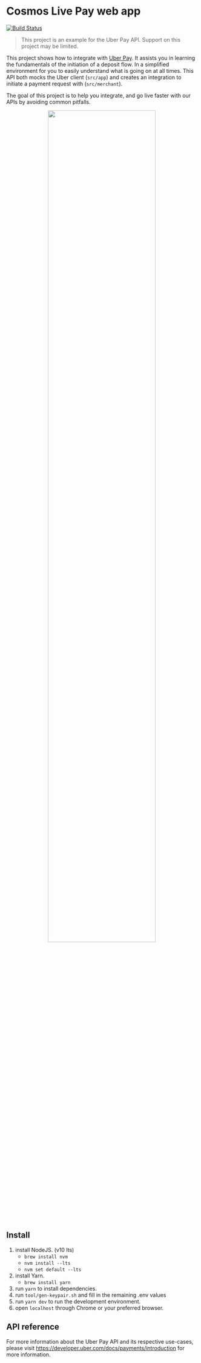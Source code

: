 # Cosmos Live Pay web app
[![Build Status](https://travis-ci.com/uber/uber-pay-reference-app.svg?token=ZPTWqoramjxEmQsZapKj&branch=master)](https://travis-ci.com/uber/uber-pay-reference-app)

> This project is an example for the Uber Pay API. Support on this project may be limited.

This project shows how to integrate with [Uber Pay](https://developer.uber.com/docs/payments/introduction). It assists you in learning the fundamentals of the initiation of a deposit flow. In a simplified environment for you to easily understand what is going on at all times. This API both mocks the Uber client (`src/app`) and creates an integration to initiate a payment request with (`src/merchant`).

The goal of this project is to help you integrate, and go live faster with our APIs by avoiding common pitfalls.

<p align="center">
    <img width="75%" src="https://github.com/uber-ex/uber-uberpay-us/blob/docs/img/screenshot-deposit.png"/>
</p>

## Install 
1. install NodeJS. (v10 lts)
    - `brew install nvm`
    - `nvm install --lts`
    - `nvm set default --lts`
2. install Yarn.
    - `brew install yarn`
3. run `yarn` to install dependencies.
4. run `tool/gen-keypair.sh` and fill in the remaining .env values
5. run `yarn dev` to run the development environment.
6. open `localhost` through Chrome or your preferred browser.

## API reference
For more information about the Uber Pay API and its respective use-cases, please visit https://developer.uber.com/docs/payments/introduction for more information.
